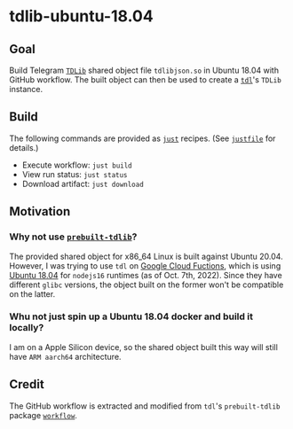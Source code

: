# tdlib-ubuntu-18.04

## Goal

Build Telegram [`TDLib`](https://github.com/tdlib/td) shared object file `tdlibjson.so` in Ubuntu
18.04 with GitHub workflow. The built object can then be used to create a
[`tdl`](https://github.com/Bannerets/tdl)'s `TDLib` instance.

## Build

The following commands are provided as [`just`](https://github.com/casey/just) recipes. (See
[`justfile`](./justfile) for details.)

-   Execute workflow: `just build`
-   View run status: `just status`
-   Download artifact: `just download`

## Motivation

### Why not use [`prebuilt-tdlib`](https://github.com/Bannerets/tdl/tree/master/packages/prebuilt-tdlib)?

The provided shared object for x86_64 Linux is built against Ubuntu 20.04. However, I was trying to
use `tdl` on [Google Cloud Fuctions](https://cloud.google.com/functions), which is using
[Ubuntu 18.04](https://cloud.google.com/functions/docs/concepts/execution-environment) for
`nodejs16` runtimes (as of Oct. 7th, 2022). Since they have different `glibc` versions, the object
built on the former won't be compatible on the latter.

### Whu not just spin up a Ubuntu 18.04 docker and build it locally?

I am on a Apple Silicon device, so the shared object built this way will still have `ARM aarch64`
architecture.

## Credit

The GitHub workflow is extracted and modified from `tdl`'s `prebuilt-tdlib` package
[`workflow`](https://github.com/Bannerets/tdl/blob/master/.github/workflows/prebuilt-tdlib.yml).
